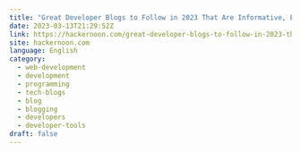 ```yaml
---
title: "Great Developer Blogs to Follow in 2023 That Are Informative, Entertaining, or Both"
date: 2023-03-13T21:29:52Z
link: https://hackernoon.com/great-developer-blogs-to-follow-in-2023-that-are-informative-entertaining-or-both?source=rss&utm_medium=RSS&utm_source=news.12bit.vn
site: hackernoon.com
language: English
category:
  - web-development
  - development
  - programming
  - tech-blogs
  - blog
  - blogging
  - developers
  - developer-tools
draft: false
---
```

